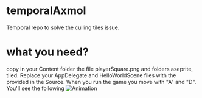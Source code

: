 # temporalAxmol
Temporal repo to solve the culling tiles issue.

# what you need?
copy in your Content folder the file playerSquare.png and folders aseprite, tiled. 
Replace your AppDelegate and HelloWorldScene files with the provided in the Source.
When you run the game you move with "A" and "D". You'll see the following
![Animation](https://github.com/rudiHammad/temporalAxmol/assets/25636976/7c381151-b277-483d-bee5-4eeb7c91bd49)
